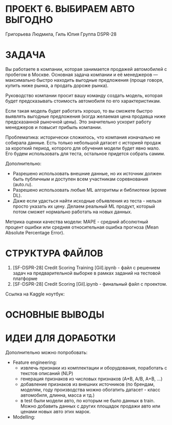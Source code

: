 # ПРОЕКТ 6. ВЫБИРАЕМ АВТО ВЫГОДНО

Григорьева Людмила, Гиль Юлия
Группа DSPR-28


# ЗАДАЧА

Вы работаете в компании, которая занимается продажей автомобилей с пробегом в Москве. Основная задача компании и её менеджеров — максимально быстро находить выгодные предложения (проще говоря, купить ниже рынка, а продать дороже рынка). 

Руководство компании просит вашу команду создать модель, которая будет предсказывать стоимость автомобиля по его характеристикам.

Если такая модель будет работать хорошо, то вы сможете быстро выявлять выгодные предложения (когда желаемая цена продавца ниже предсказанной рыночной цены). Это значительно ускорит работу менеджеров и повысит прибыль компании.

Проблематика: исторически сложилось, что компания изначально не собирала данные. Есть только небольшой датасет с историей продаж за короткий период, которого для обучения модели будет явно мало. Его будем использовать для теста, остальное придется собрать самим.

Дополнительно:
- Разрешено использовать внешние данные, но их источник должен быть публичным и доступен всем участникам соревнования (auto.ru).
- Разрешено использовать любые ML алгоритмы и библиотеки (кроме DL).
- Даже если удасться найти исходные объявления из теста - нельзя просто указать их цену. Делаем реальный ML продукт, который потом сможет нормально работать на новых данных.

Метрика оценки качества модели: MAPE - средний абсолютный процент ошибки или средняя относительная ошибка прогноза (Mean Absolute Percentage Error).


# СТРУКТУРА ФАЙЛОВ

1. [SF-DSPR-28] Credit Scoring Training [Gil].ipynb - файл с решением задач на предварительной выборке в рамках заданий на тестовой платформе
2. [SF-DSPR-28] Credit Scoring [Gil].ipynb - финальный файл с проектом.

Ссылка на Kaggle ноутбук: 

# ОСНОВНЫЕ ВЫВОДЫ


# ИДЕИ ДЛЯ ДОРАБОТКИ

Дополнительно можно попробовать:
- Feature engineering: 
    - извлечь признаки из комплектации и оборудования, поработать с текстов описаний (NLP)
    - генерация признаков из числовых признаков (A*B, A/B, A+B, ...)
    - добавление признаков из внешних источников (по брендам, моделям, году производства можно обогатить датасет - класс автомобиля, длинна, масса и тд.)
    - в test были модели авто, по которым не было данных в train. Можно добавить данных с других площадок продажи авто или ценами новых авто этих марок.
- Modelling: 